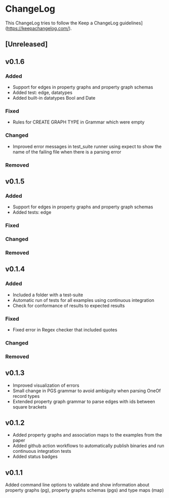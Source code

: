 # ChangeLog

This ChangeLog tries to follow the Keep a ChangeLog guidelines](https://keepachangelog.com/).

## [Unreleased]


## v0.1.6

### Added
- Support for edges in property graphs and property graph schemas
- Added test: edge, datatypes
- Added built-in datatypes Bool and Date

### Fixed
- Rules for CREATE GRAPH TYPE in Grammar which were empty

### Changed
- Improved error messages in test_suite runner using expect to show the name of the failing file when there is a parsing error

### Removed

## v0.1.5

### Added
- Support for edges in property graphs and property graph schemas
- Added tests: edge

### Fixed
### Changed
### Removed

## v0.1.4 

### Added
- Included a folder with a test-suite
- Automatic run of tests for all examples using continuous integration
- Check for conformance of results to expected results

### Fixed
- Fixed error in Regex checker that included quotes

### Changed

### Removed

## v0.1.3
- Improved visualization of errors
- Small change in PGS grammar to avoid ambiguity when parsing OneOf record types
- Extended property graph grammar to parse edges with ids between square brackets

## v0.1.2

- Added property graphs and association maps to the examples from the paper
- Added github action workflows to automatically publish binaries and run continuous integration tests
- Added status badges

## v0.1.1 

Added command line options to validate and show information about property graphs (pg), property graphs schemas (pgs) and type maps (map)

